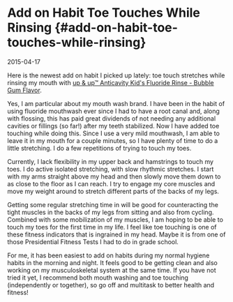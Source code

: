 # Add on Habit Toe Touches While Rinsing {#add-on-habit-toe-touches-while-rinsing}

2015-04-17

Here is the newest add on habit I picked up lately: toe touch
stretches while rinsing my mouth with
[up & up™ Anticavity Kid's Fluoride Rinse - Bubble Gum Flavor](http://www.target.com/p/up-up-anticavity-kid-s-fluoride-rinse-bubble-gum-flavor-16-9-oz/-/A-14950455).

Yes, I am particular about my mouth wash brand. I have been in the
habit of using fluoride mouthwash ever since I had to have a root
canal and, along with flossing, this has paid great dividends of not
needing any additional cavities or fillings (so far!) after my teeth
stabilized. Now I have added toe touching while doing this. Since I
use a very mild mouthwash, I am able to leave it in my mouth for a
couple minutes, so I have plenty of time to do a little stretching. I
do a few repetitions of trying to touch my toes.

Currently, I lack flexibility in my upper back and hamstrings to touch
my toes. I do active isolated stretching, with slow rhythmic
stretches. I start with my arms straight above my head and then slowly
move them down to as close to the floor as I can reach. I try to
engage my core muscles and move my weight around to stretch different
parts of the backs of my legs.

Getting some regular stretching time in will be good for counteracting
the tight muscles in the backs of my legs from sitting and also from
cycling. Combined with some mobilization of my muscles, I am hoping to
be able to touch my toes for the first time in my life. I feel like
toe touching is one of these fitness indicators that is ingrained in
my head. Maybe it is from one of those Presidential Fitness Tests I
had to do in grade school.

For me, it has been easiest to add on habits during my normal hygiene
habits in the morning and night. It feels good to be getting clean and
also working on my musculoskeletal system at the same time. If you
have not tried it yet, I recommend both mouth washing and toe touching
(independently or together), so go off and multitask to better health
and fitness!
